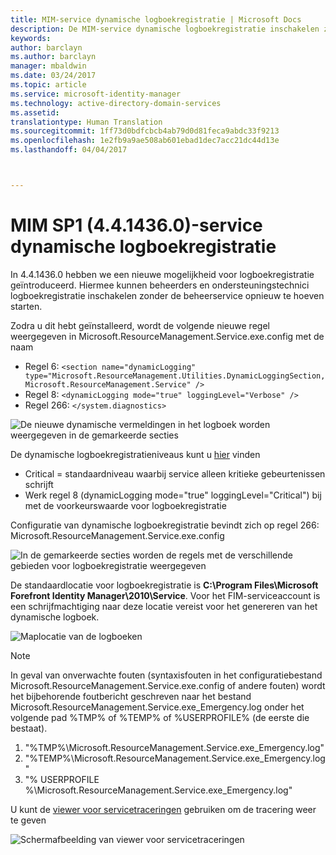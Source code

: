 ```yaml
---
title: MIM-service dynamische logboekregistratie | Microsoft Docs
description: De MIM-service dynamische logboekregistratie inschakelen zonder de beheerservice opnieuw te hoeven starten
keywords: 
author: barclayn
ms.author: barclayn
manager: mbaldwin
ms.date: 03/24/2017
ms.topic: article
ms.service: microsoft-identity-manager
ms.technology: active-directory-domain-services
ms.assetid: 
translationtype: Human Translation
ms.sourcegitcommit: 1ff73d0bdfcbcb4ab79d0d81feca9abdc33f9213
ms.openlocfilehash: 1e2fb9a9ae508ab601ebad1dec7acc21dc44d13e
ms.lasthandoff: 04/04/2017



---
```

# <a name="mim-sp1-4414360--service-dynamic-logging"></a>MIM SP1 (4.4.1436.0)-service dynamische logboekregistratie
In 4.4.1436.0 hebben we een nieuwe mogelijkheid voor logboekregistratie geïntroduceerd. Hiermee kunnen beheerders en ondersteuningstechnici logboekregistratie inschakelen zonder de beheerservice opnieuw te hoeven starten.

Zodra u dit hebt geïnstalleerd, wordt de volgende nieuwe regel weergegeven in Microsoft.ResourceManagement.Service.exe.config met de naam

*    Regel 6: ``<section name="dynamicLogging" type="Microsoft.ResourceManagement.Utilities.DynamicLoggingSection, Microsoft.ResourceManagement.Service" />``
*    Regel 8: ``<dynamicLogging mode="true" loggingLevel="Verbose" />``
*    Regel 266: ``</system.diagnostics> ``

![De nieuwe dynamische vermeldingen in het logboek worden weergegeven in de gemarkeerde secties](media/mim-service-dynamic-logging/screen01.png)

De dynamische logboekregistratieniveaus kunt u [hier](https://msdn.microsoft.com/library/ms733025(v=vs.110).aspx#Anchor_3) vinden

- Critical = standaardniveau waarbij service alleen kritieke gebeurtenissen schrijft
- Werk regel 8 (dynamicLogging mode="true" loggingLevel="Critical") bij met de voorkeurswaarde voor logboekregistratie

Configuratie van dynamische logboekregistratie bevindt zich op regel 266: Microsoft.ResourceManagement.Service.exe.config

![In de gemarkeerde secties worden de regels met de verschillende gebieden voor logboekregistratie weergegeven](media/mim-service-dynamic-logging/screen02.png)

De standaardlocatie voor logboekregistratie is **C:\Program Files\Microsoft Forefront Identity Manager\2010\Service**. Voor het FIM-serviceaccount is een schrijfmachtiging naar deze locatie vereist voor het genereren van het dynamische logboek.

![Maplocatie van de logboeken](media/mim-service-dynamic-logging/screen03.png)

 >[!NOTE]
 In geval van onverwachte fouten (syntaxisfouten in het configuratiebestand Microsoft.ResourceManagement.Service.exe.config of andere fouten) wordt het bijbehorende foutbericht geschreven naar het bestand Microsoft.ResourceManagement.Service.exe_Emergency.log onder het volgende pad %TMP% of %TEMP% of %USERPROFILE% (de eerste die bestaat).  
1. "%TMP%\Microsoft.ResourceManagement.Service.exe_Emergency.log"
2. "%TEMP%\Microsoft.ResourceManagement.Service.exe_Emergency.log"
3. "% USERPROFILE %\Microsoft.ResourceManagement.Service.exe_Emergency.log"

U kunt de [viewer voor servicetraceringen](https://msdn.microsoft.com//library/aa751795(v=vs.110).aspx) gebruiken om de tracering weer te geven

 ![Schermafbeelding van viewer voor servicetraceringen](media/mim-service-dynamic-logging/screen04.png)

